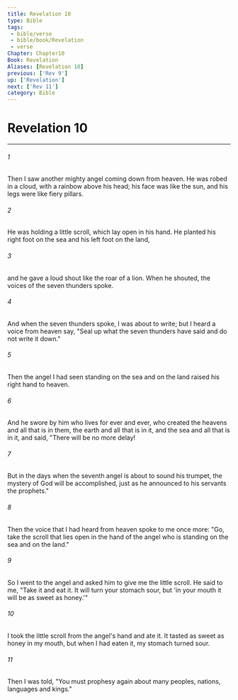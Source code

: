 ```yaml
---
title: Revelation 10
type: Bible
tags:
 - bible/verse
 - bible/book/Revelation
 - verse
Chapter: Chapter10
Book: Revelation
Aliases: [Revelation 10]
previous: ['Rev 9']
up: ['Revelation']
next: ['Rev 11']
category: Bible
---
```

# Revelation 10

***


###### 1 
Then I saw another mighty angel coming down from heaven. He was robed in a cloud, with a rainbow above his head; his face was like the sun, and his legs were like fiery pillars. 

###### 2 
He was holding a little scroll, which lay open in his hand. He planted his right foot on the sea and his left foot on the land, 

###### 3 
and he gave a loud shout like the roar of a lion. When he shouted, the voices of the seven thunders spoke. 

###### 4 
And when the seven thunders spoke, I was about to write; but I heard a voice from heaven say, "Seal up what the seven thunders have said and do not write it down." 

###### 5 
Then the angel I had seen standing on the sea and on the land raised his right hand to heaven. 

###### 6 
And he swore by him who lives for ever and ever, who created the heavens and all that is in them, the earth and all that is in it, and the sea and all that is in it, and said, "There will be no more delay! 

###### 7 
But in the days when the seventh angel is about to sound his trumpet, the mystery of God will be accomplished, just as he announced to his servants the prophets." 

###### 8 
Then the voice that I had heard from heaven spoke to me once more: "Go, take the scroll that lies open in the hand of the angel who is standing on the sea and on the land." 

###### 9 
So I went to the angel and asked him to give me the little scroll. He said to me, "Take it and eat it. It will turn your stomach sour, but 'in your mouth it will be as sweet as honey.'" 

###### 10 
I took the little scroll from the angel's hand and ate it. It tasted as sweet as honey in my mouth, but when I had eaten it, my stomach turned sour. 

###### 11 
Then I was told, "You must prophesy again about many peoples, nations, languages and kings." 
